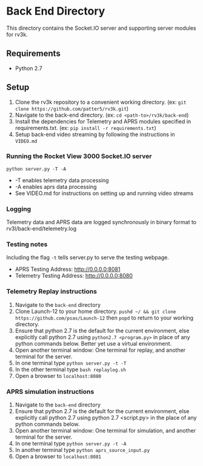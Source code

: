 # Back End Directory
This directory contains the Socket.IO server and supporting server modules for rv3k.

## Requirements
- Python 2.7

## Setup
1. Clone the rv3k repository to a convenient working directory. (ex: `git clone https://github.com/patter5/rv3k.git`)
2. Navigate to the back-end directory. (ex: `cd <path-to>/rv3k/back-end`)
3. Install the dependencies for Telemetry and APRS modules specified in requirements.txt. (ex: `pip install -r requirements.txt`)
4. Setup back-end video streaming by following the instructions in `VIDEO.md` 

### Running the Rocket View 3000 Socket.IO server
`python server.py -T -A`
 - -T enables telemetry data processing
 - -A enables aprs data processing
 - See VIDEO.md for instructions on setting up and running video streams

### Logging
Telemetry data and APRS data are logged synchronously in binary format to rv3l/back-end/telemetry.log

### Testing notes
Including the flag `-t` tells server.py to serve the testing webpage.
- APRS Testing Address: http://0.0.0.0:8081
- Telemetry Testing Address: http://0.0.0.0:8080

### Telemetry Replay instructions
1. Navigate to the `back-end` directory
1. Clone Launch-12 to your home directory. `pushd ~/ && git clone https://github.com/psas/Launch-12` then `popd` to return to your working directory.
1. Ensure that python 2.7 is the default for the current environment, else explicitly call python 2.7 using `python2.7 <program.py>` in place of any python commands below. Better yet use a virtual environment.
1. Open another terminal window: One terminal for replay, and another terminal for the server.
1. In one terminal type `python server.py -t -T`
1. In the other terminal type `bash replaylog.sh`
1. Open a browser to `localhost:8080`


### APRS simulation instructions
1. Navigate to the `back-end` directory
1. Ensure that python 2.7 is the default for the current environment, else explicitly call python 2.7 using python 2.7 <script.py> in the place of any python commands below.
1. Open another terminal window: One terminal for simulation, and another terminal for the server.
1. In one terminal type `python server.py -t -A`
1. In another terminal type `python aprs_source_input.py`
1. Open a browser to `localhost:8081`



